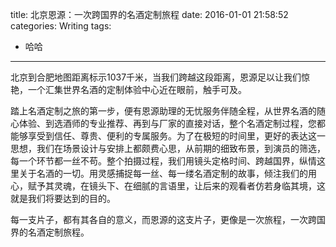 title: 北京恩源：一次跨国界的名酒定制旅程
date: 2016-01-01 21:58:52
categories: Writing
tags:
 - 哈哈
---

北京到合肥地图距离标示1037千米，当我们跨越这段距离，恩源足以让我们惊艳，一个汇集世界名酒的定制体验中心近在眼前，触手可及。

踏上名酒定制之旅的第一步，便有恩源助理的无忧服务伴随全程，从世界名酒的随心体验、到选酒师的专业推荐、再到与厂家的直接对话，整个名酒定制过程，您都能够享受到信任、尊贵、便利的专属服务。为了在极短的时间里，更好的表达这一思想，我们在场景设计与安排上都颇费心思，从前期的细致布景，到演员的筛选，每一个环节都一丝不苟。整个拍摄过程，我们用镜头定格时间、跨越国界，纵情这里关于名酒的一切。用灵感捕捉每一丝、每一缕名酒定制的故事，倾注我们的用心，赋予其灵魂，在镜头下、在细腻的言语里，让后来的观看者仿若身临其境，这就是我们将要达到的目的。

每一支片子，都有其各自的意义，而恩源的这支片子，更像是一次旅程，一次跨国界的名酒定制旅程。
